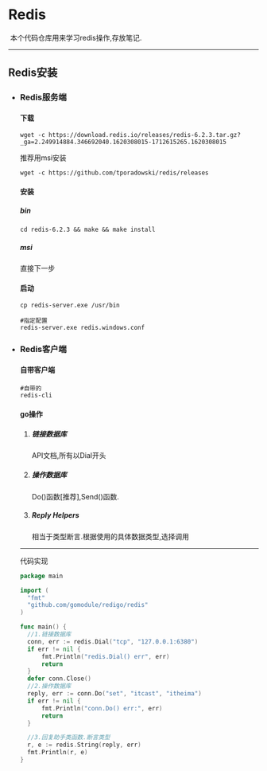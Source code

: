 # Redis

​	本个代码仓库用来学习redis操作,存放笔记.

---

## Redis安装

- ### Redis服务端

  #### 下载

  ```shell
  wget -c https://download.redis.io/releases/redis-6.2.3.tar.gz?_ga=2.249914884.346692040.1620308015-1712615265.1620308015
  ```

  推荐用msi安装

  ```shell
  wget -c https://github.com/tporadowski/redis/releases
  ```

  

  #### 安装

  ##### bin

  ```shell
  cd redis-6.2.3 && make && make install
  ```

  

  ##### msi

  直接下一步

  

  #### 启动

  ```shell
  cp redis-server.exe /usr/bin
  
  #指定配置
  redis-server.exe redis.windows.conf
  ```

  

- ### Redis客户端

  #### 自带客户端

  ```shell
  #自带的
  redis-cli
  ```

  #### go操作

  1. ##### 链接数据库

     API文档,所有以Dial开头

  2. ##### 操作数据库

     Do()函数[推荐],Send()函数.

  3. ##### Reply Helpers

     相当于类型断言.根据使用的具体数据类型,选择调用
  
  ---
  
  代码实现
  
  ```go
  package main
  
  import (
  	"fmt"
  	"github.com/gomodule/redigo/redis"
  )
  
  func main() {
  	//1.链接数据库
  	conn, err := redis.Dial("tcp", "127.0.0.1:6380")
  	if err != nil {
  		fmt.Println("redis.Dial() err", err)
  		return
  	}
  	defer conn.Close()
  	//2.操作数据库
  	reply, err := conn.Do("set", "itcast", "itheima")
  	if err != nil {
  		fmt.Println("conn.Do() err:", err)
  		return
  	}
  
  	//3.回复助手类函数.断言类型
  	r, e := redis.String(reply, err)
  	fmt.Println(r, e)
  }
  ```
  
  

